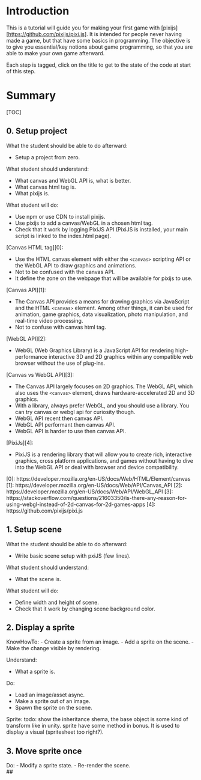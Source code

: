 # Introduction

This is a tutorial will guide you for making your first game with [pixijs][https://github.com/pixijs/pixi.js]. It is intended for people never having made a game, but that have some basics in programming. The objective is to give you essential/key notions about game programming, so that you are able to make your own game afterward.

Each step is tagged, click on the title to get to the state of the code at start of this step.

# Summary

[TOC]

## 0. Setup project
<div class="teacher-note">

What the student should be able to do afterward:
- Setup a project from zero.

What student should understand:
- What canvas and WebGL API is, what is better.
- What canvas html tag is.
- What pixijs is.

What student will do:
- Use npm or use CDN to install pixijs.
- Use pixijs to add a canvas/WebGL in a chosen html tag.
- Check that it work by logging PixiJS API (PixiJS is installed, your main script is linked to the index.html page).

</div>

<div class="explanation">

[Canvas HTML tag][0]: 
  - Use the HTML canvas element with either the `<canvas>` scripting API or the WebGL API to draw graphics and animations.
  - Not to be confused with the canvas API.
  - It define the zone on the webpage that will be available for pixijs to use.

[Canvas API][1]: 
  - The Canvas API provides a means for drawing graphics via JavaScript and the HTML `<canvas>` element. Among other things, it can be used for animation, game graphics, data visualization, photo manipulation, and real-time video processing.
  - Not to confuse with canvas html tag.

[WebGL API][2]: 
  - WebGL (Web Graphics Library) is a JavaScript API for rendering high-performance interactive 3D and 2D graphics within any compatible web browser without the use of plug-ins.

[Canvas vs WebGL API][3]:
  - The Canvas API largely focuses on 2D graphics. The WebGL API, which also uses the `<canvas>` element, draws hardware-accelerated 2D and 3D graphics. 
  - With a library, always prefer WebGL, and you should use a library. You can try canvas or webgl api for curiosity though.
  - WebGL API recent then canvas API.
  - WebGL API performant then canvas API.
  - WebGL API is harder to use then canvas API.

[PixiJs][4]:
  - PixiJS is a rendering library that will allow you to create rich, interactive graphics, cross platform applications, and games without having to dive into the WebGL API or deal with browser and device compatibility.

</div>

<div class="reference">
  [0]: https://developer.mozilla.org/en-US/docs/Web/HTML/Element/canvas
  [1]: https://developer.mozilla.org/en-US/docs/Web/API/Canvas_API
  [2]: https://developer.mozilla.org/en-US/docs/Web/API/WebGL_API
  [3]: https://stackoverflow.com/questions/21603350/is-there-any-reason-for-using-webgl-instead-of-2d-canvas-for-2d-games-apps
  [4]: https://github.com/pixijs/pixi.js
</div>

<div class="do">
  
</div>


## 1. Setup scene
<div class="teacher-note">

What the student should be able to do afterward:
- Write basic scene setup with pxiJS (few lines).

What student should understand:
  - What the scene is.

What student will do:
  - Define width and height of scene.
  - Check that it work by changing scene background color.

</div>


## 2. Display a sprite
<div class="teacher-note">
  KnowHowTo:
  - Create a sprite from an image.
  - Add a sprite on the scene.
  - Make the change visible by rendering.

  Understand:
  - What a sprite is.

  Do:
  - Load an image/asset async.
  - Make a sprite out of an image.
  - Spawn the sprite on the scene.

</div>

<div class="explanation">
  Sprite: todo: show the inheritance shema, the base object is some kind of transform like in unity. sprite have some method in bonus. It is used to display a visual (spritesheet too right?).
</div>


## 3. Move sprite once
<div class="teacher-note">
  Do:
  - Modify a sprite state.
  - Re-render the scene.
</div>
##